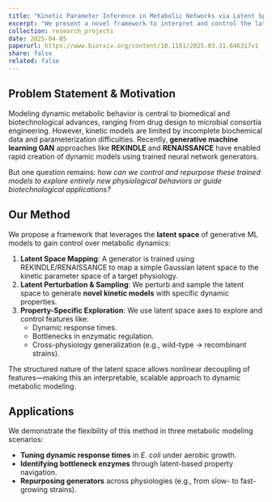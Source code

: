 ```yaml
---
title: "Kinetic Parameter Inference in Metabolic Networks via Latent Space Exploration"
excerpt: "We present a novel framework to interpret and control the latent spaces of generative neural network models for kinetic metabolic modeling. By perturbing structured latent spaces learned via REKINDLE or RENAISSANCE, our method generates new dynamic models with targeted properties such as specific response times, regulatory bottlenecks, or alternative physiologies, unlocking deeper insight and reusability across metabolic contexts."
collection: research_projects
date: 2025-04-05
paperurl: https://www.biorxiv.org/content/10.1101/2025.03.31.646317v1
share: false
related: false
---
```


## Problem Statement & Motivation

Modeling dynamic metabolic behavior is central to biomedical and biotechnological advances, ranging from drug design to microbial consortia engineering. However, kinetic models are limited by incomplete biochemical data and parameterization difficulties. Recently, **generative machine learning GAN** approaches like **REKINDLE** and **RENAISSANCE** have enabled rapid creation of dynamic models using trained neural network generators.

But one question remains: *how can we control and repurpose these trained models to explore entirely new physiological behaviors or guide biotechnological applications?*

## Our Method

We propose a framework that leverages the **latent space** of generative ML models to gain control over metabolic dynamics:

1. **Latent Space Mapping**: A generator is trained using REKINDLE/RENAISSANCE to map a simple Gaussian latent space to the kinetic parameter space of a target physiology.
2. **Latent Perturbation & Sampling**: We perturb and sample the latent space to generate **novel kinetic models** with specific dynamic properties.
3. **Property-Specific Exploration**: We use latent space axes to explore and control features like:
   - Dynamic response times.
   - Bottlenecks in enzymatic regulation.
   - Cross-physiology generalization (e.g., wild-type → recombinant strains).

The structured nature of the latent space allows nonlinear decoupling of features—making this an interpretable, scalable approach to dynamic metabolic modeling.

## Applications

We demonstrate the flexibility of this method in three metabolic modeling scenarios:

- **Tuning dynamic response times** in *E. coli* under aerobic growth.
- **Identifying bottleneck enzymes** through latent-based property navigation.
- **Repurposing generators** across physiologies (e.g., from slow- to fast-growing strains).

